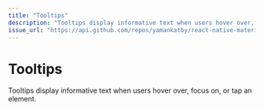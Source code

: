 ```yaml
---
title: "Tooltips"
description: "Tooltips display informative text when users hover over, focus on, or tap an element."
issue_url: "https://api.github.com/repos/yamankatby/react-native-material/issues/2"
---
```


# Tooltips

Tooltips display informative text when users hover over, focus on, or tap an element.
